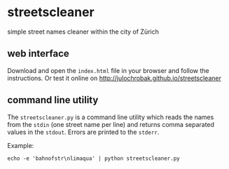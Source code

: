 streetscleaner
==============

simple street names cleaner within the city of Zürich

## web interface ##
Download and open the `index.html` file in your browser and follow the instructions. Or test it online on http://julochrobak.github.io/streetscleaner

## command line utility ##
The `streetscleaner.py` is a command line utility which reads the names from the `stdin` (one street name per line) and returns comma separated
values in the `stdout`. Errors are printed to the `stderr`.

Example:

    echo -e 'bahnofstr\nlimaqua' | python streetscleaner.py
